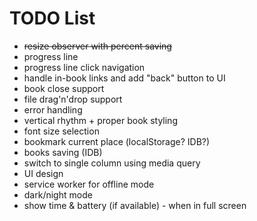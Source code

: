 # TODO List

* ~~resize observer with percent saving~~
* progress line
* progress line click navigation
* handle in-book links and add "back" button to UI
* book close support
* file drag'n'drop support
* error handling
* vertical rhythm + proper book styling
* font size selection
* bookmark current place (localStorage? IDB?)
* books saving (IDB)
* switch to single column using media query
* UI design
* service worker for offline mode
* dark/night mode
* show time & battery (if available) - when in full screen

